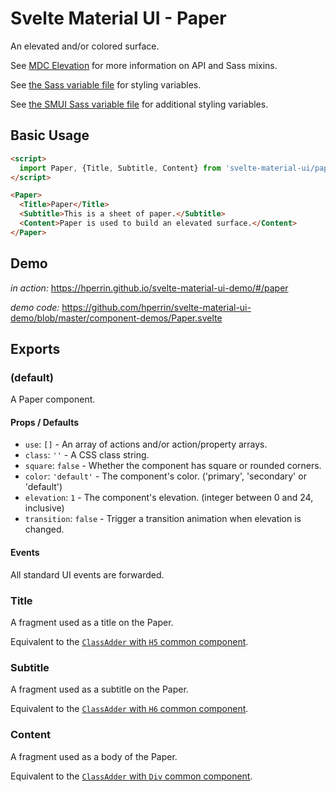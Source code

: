 # Svelte Material UI - Paper

An elevated and/or colored surface.

See [MDC Elevation](https://material.io/develop/web/components/elevation/) for more information on API and Sass mixins.

See [the Sass variable file](https://github.com/material-components/material-components-web/blob/v3.1.1/packages/mdc-elevation/_variables.scss) for styling variables.

See [the SMUI Sass variable file](https://github.com/hperrin/svelte-material-ui/blob/master/paper/_variables.scss) for additional styling variables.

## Basic Usage

```html
<script>
  import Paper, {Title, Subtitle, Content} from 'svelte-material-ui/paper';
</script>

<Paper>
  <Title>Paper</Title>
  <Subtitle>This is a sheet of paper.</Subtitle>
  <Content>Paper is used to build an elevated surface.</Content>
</Paper>
```

## Demo

*in action:* https://hperrin.github.io/svelte-material-ui-demo/#/paper

*demo code:* https://github.com/hperrin/svelte-material-ui-demo/blob/master/component-demos/Paper.svelte

## Exports

### (default)

A Paper component.

#### Props / Defaults

* `use`: `[]` - An array of actions and/or action/property arrays.
* `class`: `''` - A CSS class string.
* `square`: `false` - Whether the component has square or rounded corners.
* `color`: `'default'` - The component's color. ('primary', 'secondary' or 'default')
* `elevation`: `1` - The component's elevation. (integer between 0 and 24, inclusive)
* `transition`: `false` - Trigger a transition animation when elevation is changed.

#### Events

All standard UI events are forwarded.

### Title

A fragment used as a title on the Paper.

Equivalent to the [`ClassAdder` with `H5` common component](https://github.com/hperrin/svelte-material-ui/blob/master/common/README.md#classaddersvelte).

### Subtitle

A fragment used as a subtitle on the Paper.

Equivalent to the [`ClassAdder` with `H6` common component](https://github.com/hperrin/svelte-material-ui/blob/master/common/README.md#classaddersvelte).

### Content

A fragment used as a body of the Paper.

Equivalent to the [`ClassAdder` with `Div` common component](https://github.com/hperrin/svelte-material-ui/blob/master/common/README.md#classaddersvelte).
